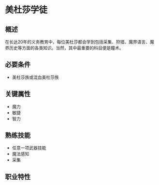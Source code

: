 # 美杜莎学徒

## 概述

在长达20年的义务教育中，每位美杜莎都会学到包括采集、狩猎、魔界语言、魔界历史等方面的各类知识。当然，其中最重要的科目便是瞳术。

## 必要条件

* 美杜莎族或混血美杜莎族

## 关键属性

* 魔力
* 敏捷
* 智力

## 熟练技能

* 任意一项武器技能
* 魔法感知
* 采集

## 职业特性


